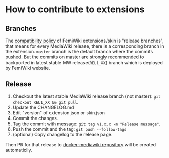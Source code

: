 # How to contribute to extensions

## Branches

The [compatibility policy] of FemiWiki extensions/skin is "release branches", that means for every MediaWiki release, there is a corresponding branch in the extension.
`master` branch is the default branch where the commits pushed. But the commits on master are strongly recommended to backported in latest stable MW release(`REL1_XX`) branch which is deployed by FemiWiki website.

## Release

1. Checkout the latest stable MediaWiki release branch (not master): `git checkout REL1_XX && git pull`.
2. Update the CHANGELOG.md
3. Edit "version" of extension.json or skin.json
4. Commit the changes.
5. Tag the commit with message: `git tag v1.x.x -m "Release message"`.
6. Push the commit and the tag: `git push --follow-tags`
7. (optional) Copy changelog to the release page.

Then PR for that release to [docker-mediawiki repository] will be created automaticlly.

[docker-mediawiki repository]: https://github.com/femiwiki/docker-mediawiki
[compatibility policy]: https://www.mediawiki.org/wiki/Compatibility#mediawiki_extensions
